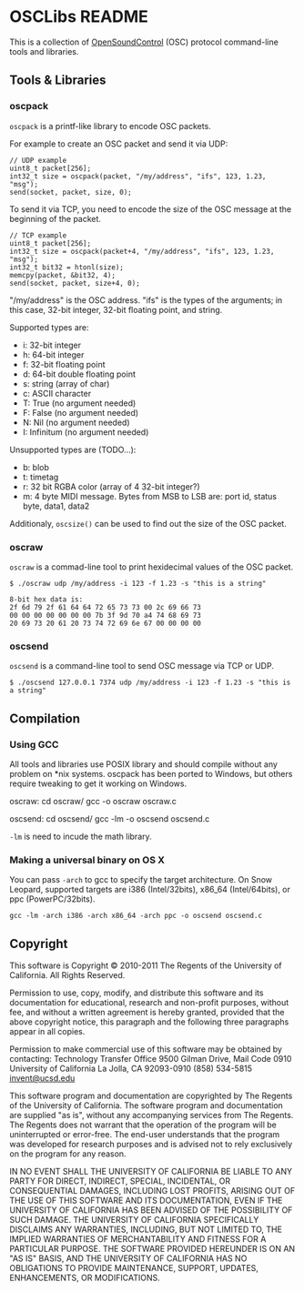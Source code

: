 OSCLibs README
==============

This is a collection of [OpenSoundControl](http://opensoundcontrol.org/) (OSC) protocol command-line tools and libraries. 

Tools & Libraries
-----------------

### oscpack

`oscpack` is a printf-like library to encode OSC packets.

For example to create an OSC packet and send it via UDP:

    // UDP example
    uint8_t packet[256];
    int32_t size = oscpack(packet, "/my/address", "ifs", 123, 1.23, "msg"); 
    send(socket, packet, size, 0);

To send it via TCP, you need to encode the size of the OSC message at the
beginning of the packet.

    // TCP example
    uint8_t packet[256];
    int32_t size = oscpack(packet+4, "/my/address", "ifs", 123, 1.23, "msg");
    int32_t bit32 = htonl(size);
    memcpy(packet, &bit32, 4);
    send(socket, packet, size+4, 0);

"/my/address" is the OSC address.
"ifs" is the types of the arguments; in this case, 32-bit integer, 32-bit
floating point, and string.

Supported types are:

*   i: 32-bit integer
*   h: 64-bit integer
*   f: 32-bit floating point
*   d: 64-bit double floating point
*   s: string (array of char)	
*   c: ASCII character
*   T: True  (no argument needed)
*   F: False (no argument needed)
*   N: Nil (no argument needed)
*   I: Infinitum (no argument needed)

Unsupported types are (TODO...):

*   b: blob
*   t: timetag
*   r: 32 bit RGBA color (array of 4 32-bit integer?)
*   m: 4 byte MIDI message. Bytes from MSB to LSB are: 
    port id, status byte, data1, data2

Additionaly, `oscsize()` can be used to find out the size of the OSC packet.

### oscraw

`oscraw` is a commad-line tool to print hexidecimal values of the OSC packet.

    $ ./oscraw udp /my/address -i 123 -f 1.23 -s "this is a string"
    
    8-bit hex data is:
    2f 6d 79 2f 61 64 64 72 65 73 73 00 2c 69 66 73 
    00 00 00 00 00 00 00 7b 3f 9d 70 a4 74 68 69 73 
    20 69 73 20 61 20 73 74 72 69 6e 67 00 00 00 00 
    
### oscsend

`oscsend` is a command-line tool to send OSC message via TCP or UDP.

    $ ./oscsend 127.0.0.1 7374 udp /my/address -i 123 -f 1.23 -s "this is a string"

Compilation
-----------

### Using GCC

All tools and libraries use POSIX library and should compile without any
problem on *nix systems. oscpack has been ported to Windows, but others require
tweaking to get it working on Windows.

oscraw:
    cd oscraw/
    gcc -o oscraw oscraw.c
    
oscsend:
    cd oscsend/
    gcc -lm -o oscsend oscsend.c

`-lm` is need to incude the math library.

### Making a universal binary on OS X

You can pass `-arch` to gcc to specify the target architecture. On Snow Leopard,
supported targets are i386 (Intel/32bits), x86_64 (Intel/64bits), or ppc 
(PowerPC/32bits).

    gcc -lm -arch i386 -arch x86_64 -arch ppc -o oscsend oscsend.c


Copyright
---------

This software is Copyright © 2010-2011 The Regents of the University of California. All Rights Reserved.

Permission to use, copy, modify, and distribute this software and its documentation for educational, research and non-profit purposes, without fee, and without a written agreement is hereby granted, provided that the above copyright notice, this paragraph and the following three paragraphs appear in all copies.

Permission to make commercial use of this software may be obtained by contacting:
Technology Transfer Office
9500 Gilman Drive, Mail Code 0910
University of California
La Jolla, CA 92093-0910
(858) 534-5815
invent@ucsd.edu

This software program and documentation are copyrighted by The Regents of the University of California. The software program and documentation are supplied "as is", without any accompanying services from The Regents. The Regents does not warrant that the operation of the program will be uninterrupted or error-free. The end-user understands that the program was developed for research purposes and is advised not to rely exclusively on the program for any reason.

IN NO EVENT SHALL THE UNIVERSITY OF CALIFORNIA BE LIABLE TO ANY PARTY FOR DIRECT, INDIRECT, SPECIAL, INCIDENTAL, OR CONSEQUENTIAL DAMAGES, INCLUDING LOST PROFITS, ARISING OUT OF THE USE OF THIS SOFTWARE AND ITS DOCUMENTATION, EVEN IF THE UNIVERSITY OF CALIFORNIA HAS BEEN ADVISED OF THE POSSIBILITY OF SUCH DAMAGE. THE UNIVERSITY OF CALIFORNIA SPECIFICALLY DISCLAIMS ANY WARRANTIES, INCLUDING, BUT NOT LIMITED TO, THE IMPLIED WARRANTIES OF MERCHANTABILITY AND FITNESS FOR A PARTICULAR PURPOSE. THE SOFTWARE PROVIDED HEREUNDER IS ON AN "AS IS" BASIS, AND THE UNIVERSITY OF CALIFORNIA HAS NO OBLIGATIONS TO PROVIDE MAINTENANCE, SUPPORT, UPDATES, ENHANCEMENTS, OR MODIFICATIONS.

